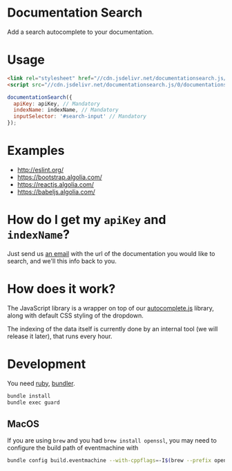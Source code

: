 # Documentation Search

Add a search autocomplete to your documentation.

# Usage

```html
<link rel="stylesheet" href="//cdn.jsdelivr.net/documentationsearch.js/0/documentationsearch.min.css" />
<script src="//cdn.jsdelivr.net/documentationsearch.js/0/documentationsearch.min.js"></script>
```

```javascript
documentationSearch({
  apiKey: apiKey, // Mandatory
  indexName: indexName, // Mandatory
  inputSelector: '#search-input' // Mandatory
});
```

# Examples

- http://eslint.org/
- https://bootstrap.algolia.com/
- https://reactjs.algolia.com/
- https://babeljs.algolia.com/

# How do I get my `apiKey` and `indexName`?

Just send us [an email](mailto:documentationsearch@algolia.com) with the url of
the documentation you would like to search, and we'll this info back to you.

# How does it work?

The JavaScript library is a wrapper on top of our
[autocomplete.js](https://github.com/algolia/autocomplete.js) library, along
with default CSS styling of the dropdown.

The indexing of the data itself is currently done by an internal tool (we will
release it later), that runs every hour.

# Development

You need [ruby](https://www.ruby-lang.org/en/), [bundler](http://bundler.io/).

```sh
bundle install
bundle exec guard
```

## MacOS

If you are using `brew` and you had `brew install openssl`, you may need to configure the build path of eventmachine with

```sh
bundle config build.eventmachine --with-cppflags=-I$(brew --prefix openssl)/include
```
